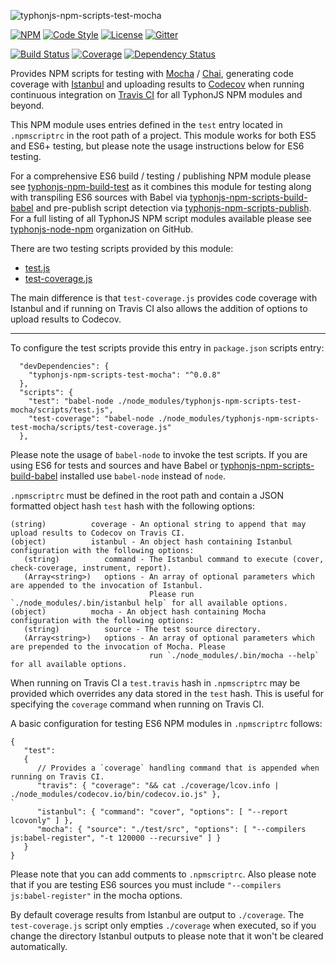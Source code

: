 ![typhonjs-npm-scripts-test-mocha](http://i.imgur.com/MhmA73N.png)

[![NPM](https://img.shields.io/npm/v/typhonjs-npm-scripts-test-mocha.svg?label=npm)](https://www.npmjs.com/package/typhonjs-npm-scripts-test-mocha)
[![Code Style](https://img.shields.io/badge/code%20style-allman-yellowgreen.svg?style=flat)](https://en.wikipedia.org/wiki/Indent_style#Allman_style)
[![License](https://img.shields.io/badge/license-MPLv2-yellowgreen.svg?style=flat)](https://github.com/typhonjs-node-npm/typhonjs-npm-scripts-test-mocha/blob/master/LICENSE)
[![Gitter](https://img.shields.io/gitter/room/typhonjs/TyphonJS.svg)](https://gitter.im/typhonjs/TyphonJS)

[![Build Status](https://travis-ci.org/typhonjs-node-npm/typhonjs-npm-scripts-test-mocha.svg?branch=master)](https://travis-ci.org/typhonjs-node-npm/typhonjs-npm-scripts-test-mocha)
[![Coverage](https://img.shields.io/codecov/c/github/typhonjs-node-npm/typhonjs-npm-scripts-test-mocha.svg)](https://codecov.io/github/typhonjs-node-npm/typhonjs-npm-scripts-test-mocha)
[![Dependency Status](https://www.versioneye.com/user/projects/56cea0186b21e5003d47429f/badge.svg?style=flat)](https://www.versioneye.com/user/projects/56cea0186b21e5003d47429f)

Provides NPM scripts for testing with [Mocha](https://mochajs.org/) / [Chai](http://chaijs.com/), generating code coverage with [Istanbul](https://gotwarlost.github.io/istanbul/) and uploading results to [Codecov](https://codecov.io/) when running continuous integration on [Travis CI](https://travis-ci.org/) for all TyphonJS NPM modules and beyond.

This NPM module uses entries defined in the `test` entry located in `.npmscriptrc` in the root path of a project. This module works for both ES5 and ES6+ testing, but please note the usage instructions below for ES6 testing.

For a comprehensive ES6 build / testing / publishing NPM module please see [typhonjs-npm-build-test](https://www.npmjs.com/package/typhonjs-npm-build-test) as it combines this module for testing  along with transpiling ES6 sources with Babel via 
[typhonjs-npm-scripts-build-babel](https://www.npmjs.com/package/typhonjs-npm-scripts-build-babel) and pre-publish script detection via [typhonjs-npm-scripts-publish](https://www.npmjs.com/package/typhonjs-npm-scripts-publish). For a full listing of all TyphonJS NPM script modules available please see [typhonjs-node-npm](https://github.com/typhonjs-node-npm) organization on GitHub.

There are two testing scripts provided by this module:

- [test.js](https://github.com/typhonjs-node-npm/typhonjs-npm-scripts-test-mocha/blob/master/scripts/test.js)
- [test-coverage.js](https://github.com/typhonjs-node-npm/typhonjs-npm-scripts-test-mocha/blob/master/scripts/test-coverage.js)

The main difference is that `test-coverage.js` provides code coverage with Istanbul and if running on Travis CI also allows the addition of options to upload results to Codecov. 

------

To configure the test scripts provide this entry in `package.json` scripts entry:

```
  "devDependencies": {
    "typhonjs-npm-scripts-test-mocha": "^0.0.8"
  },
  "scripts": {
    "test": "babel-node ./node_modules/typhonjs-npm-scripts-test-mocha/scripts/test.js",
    "test-coverage": "babel-node ./node_modules/typhonjs-npm-scripts-test-mocha/scripts/test-coverage.js"
  },
```

Please note the usage of `babel-node` to invoke the test scripts. If you are using ES6 for tests and sources and have Babel or [typhonjs-npm-scripts-build-babel](https://www.npmjs.com/package/typhonjs-npm-scripts-build-babel) installed use `babel-node` instead of `node`.

`.npmscriptrc` must be defined in the root path and contain a JSON formatted object hash `test` hash
with the following options:
```
(string)          coverage - An optional string to append that may upload results to Codecov on Travis CI.
(object)          istanbul - An object hash containing Istanbul configuration with the following options:
   (string)          command - The Istanbul command to execute (cover, check-coverage, instrument, report).
   (Array<string>)   options - An array of optional parameters which are appended to the invocation of Istanbul.
                               Please run `./node_modules/.bin/istanbul help` for all available options.
(object)          mocha - An object hash containing Mocha configuration with the following options:
   (string)          source - The test source directory.
   (Array<string>)   options - An array of optional parameters which are prepended to the invocation of Mocha. Please
                               run `./node_modules/.bin/mocha --help` for all available options.
```

When running on Travis CI a `test.travis` hash in `.npmscriptrc` may be provided which overrides any
data stored in the `test` hash. This is useful for specifying the `coverage` command when running on Travis CI.

A basic configuration for testing ES6 NPM modules in `.npmscriptrc` follows:
```
{
   "test":
   {
      // Provides a `coverage` handling command that is appended when running on Travis CI.
      "travis": { "coverage": "&& cat ./coverage/lcov.info | ./node_modules/codecov.io/bin/codecov.io.js" },
`
      "istanbul": { "command": "cover", "options": [ "--report lcovonly" ] },
      "mocha": { "source": "./test/src", "options": [ "--compilers js:babel-register", "-t 120000 --recursive" ] }
   }
}
```

Please note that you can add comments to `.npmscriptrc`. Also please note that if you are testing ES6 sources you must include `"--compilers js:babel-register"` in the mocha options. 

By default coverage results from Istanbul are output to `./coverage`. The `test-coverage.js` script only empties `./coverage` when executed, so if you change the directory Istanbul outputs to please note that it won't be cleared automatically.
